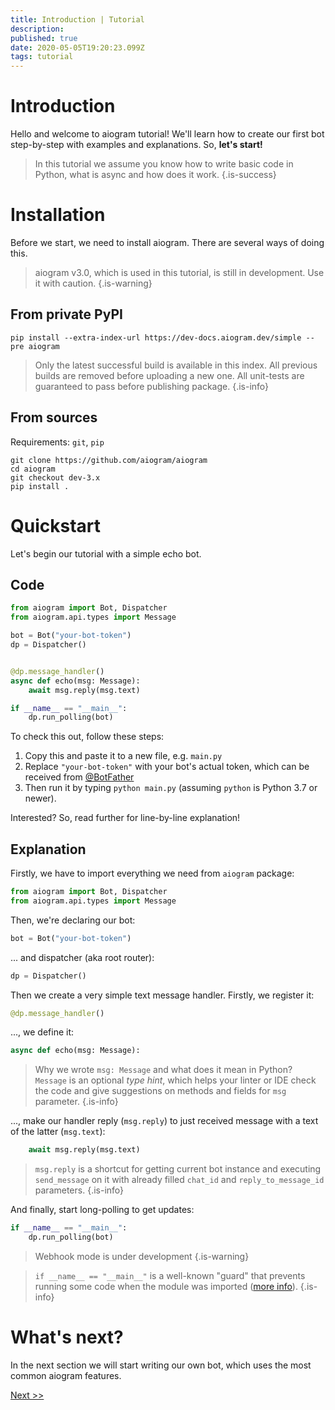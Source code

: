 ```yaml
---
title: Introduction | Tutorial
description: 
published: true
date: 2020-05-05T19:20:23.099Z
tags: tutorial
---
```


# Introduction
Hello and welcome to aiogram tutorial! We'll learn how to create our first bot step-by-step with examples and explanations. So, **let's start!**

> In this tutorial we assume you know how to write basic code in Python, what is async and how does it work.
{.is-success}

# Installation
Before we start, we need to install aiogram. There are several ways of doing this.

> aiogram v3.0, which is used in this tutorial, is still in development. Use it with caution.
{.is-warning}

## From private PyPI
```
pip install --extra-index-url https://dev-docs.aiogram.dev/simple --pre aiogram
```
> Only the latest successful build is available in this index. All previous builds are removed before uploading a new one. All unit-tests are guaranteed to pass before publishing package.
{.is-info}


## From sources
Requirements: `git`, `pip`
```
git clone https://github.com/aiogram/aiogram
cd aiogram
git checkout dev-3.x
pip install .
```

# Quickstart
Let's begin our tutorial with a simple echo bot.

## Code

```python
from aiogram import Bot, Dispatcher
from aiogram.api.types import Message

bot = Bot("your-bot-token")
dp = Dispatcher()


@dp.message_handler()
async def echo(msg: Message):
    await msg.reply(msg.text)

if __name__ == "__main__":
    dp.run_polling(bot)
```

To check this out, follow these steps:
1. Copy this and paste it to a new file, e.g. `main.py`
1. Replace `"your-bot-token"` with your bot's actual token, which can be received from [@BotFather](https://t.me/BotFather)
1. Then run it by typing `python main.py` (assuming `python` is Python 3.7 or newer).

Interested? So, read further for line-by-line explanation!

## Explanation
Firstly, we have to import everything we need from `aiogram` package:
```python
from aiogram import Bot, Dispatcher
from aiogram.api.types import Message
```

Then, we're declaring our bot:
```python
bot = Bot("your-bot-token")
```

... and dispatcher (aka root router):
```python
dp = Dispatcher()
```

Then we create a very simple text message handler. Firstly, we register it:
```python
@dp.message_handler()
```

..., we define it:
```python
async def echo(msg: Message):
```

> Why we wrote `msg: Message` and what does it mean in Python? `Message` is an optional _type hint_, which helps your linter or IDE check the code and give suggestions on methods and fields for `msg` parameter.
{.is-info}

..., make our handler reply (`msg.reply`) to just received message with a text of the latter (`msg.text`):
```python
    await msg.reply(msg.text)
```
> `msg.reply` is a shortcut for getting current bot instance and executing `send_message` on it with already filled `chat_id` and `reply_to_message_id` parameters.
{.is-info}


And finally, start long-polling to get updates:
```python
if __name__ == "__main__":
    dp.run_polling(bot)
```

> Webhook mode is under development
{.is-warning}

> `if __name__ == "__main__"` is a well-known "guard" that prevents running some code when the module was imported ([more info](https://stackoverflow.com/questions/419163/what-does-if-name-main-do)).
{.is-info}

# What's next?
In the next section we will start writing our own bot, which uses the most common aiogram features.

[Next >>](/en/tutorial/handlers)